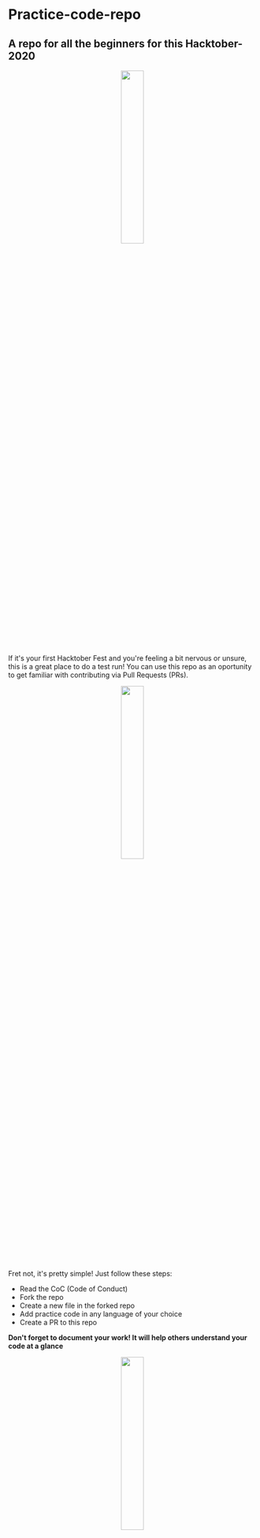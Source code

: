 # Practice-code-repo

## A repo for all the beginners for this Hacktober- 2020 

<p align = "center"><img src = "https://media.giphy.com/media/OkJat1YNdoD3W/giphy.gif" width = 30%></p>
  
  If it's your first Hacktober Fest and you're feeling a bit nervous or unsure, this is a great place to do a test run! You can use this repo as an oportunity to get familiar with contributing via Pull Requests (PRs).
  <p align = "center"><img src = "https://media.giphy.com/media/13Cmju3maIjStW/giphy.gif" width = 30%></p>
  
  Fret not, it's pretty simple! Just follow these steps:
  
- Read the CoC (Code of Conduct)  
- Fork the repo
- Create a new file in the forked repo
- Add practice code in any language of your choice
- Create a PR to this repo
  
  
**Don't forget to document your work! It will help others understand your code at a glance**
  
  <p align = "center"><img src = "https://media.giphy.com/media/11fnCV9rd0m58c/giphy.gif" width = 30%></p>
  
## CODE OF CONDUCT

### Contributor Covenant Code of Conduct

In the interest of fostering an open and welcoming environment, we as contributors and maintainers pledge to making participation in our project and our community a harassment-free experience for everyone, regardless of age, body size, disability, ethnicity, sex characteristics, gender identity and expression, level of experience, education, socio-economic status, nationality, personal appearance, race, religion, or sexual identity and orientation.


## Our Standards

**Examples of behavior that contributes to creating a positive environment include:**

✔ Using welcoming and inclusive language

✔ Being respectful of differing viewpoints and experiences

✔ Gracefully accepting constructive criticism

✔ Focusing on what is best for the community

✔ Showing empathy towards other community members

**Examples of unacceptable behavior by participants include:**

❌ Trolling, insulting/derogatory comments, and personal or political attacks

❌ Public or private harassment

❌ Publishing others' private information, such as a physical or electronic address, without explicit permission

❌ Other conduct which could reasonably be considered inappropriate in a professional setting

-There should be atleast 4 programs with comments that cn help others understand.

This Code of Conduct is adapted from the Contributor Covenant, version 1.4, available at [https://www.contributor-covenant.org/version/1/4/code-of-conduct.html]

For answers to common questions about this code of conduct, see [https://www.contributor-covenant.org/faq]


<p align = "center"><img src = "https://media.giphy.com/media/j1Xyt3DHfJcmk/giphy.gif" width = 30%></p>
  

